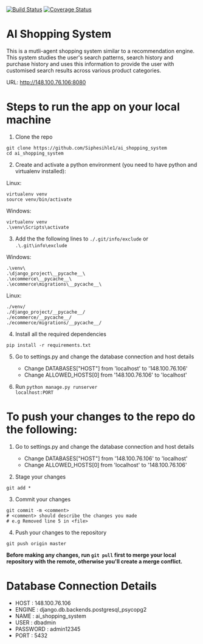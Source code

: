 [![Build Status](https://travis-ci.com/Siphesihle1/ai_shopping_system.svg?branch=master)](https://travis-ci.com/Siphesihle1/ai_shopping_system) [![Coverage Status](https://coveralls.io/repos/github/Siphesihle1/ai_shopping_system/badge.svg?branch=master)](https://coveralls.io/github/Siphesihle1/ai_shopping_system?branch=master)

# AI Shopping System
This is a mutli-agent shopping system similar to a recommendation engine. This system studies the user's search patterns, search history and purchase history and uses this information to provide the user with customised search results across various product categories.

URL: http://148.100.76.106:8080

# Steps to run the app on your local machine
1. Clone the repo <br>
```
git clone https://github.com/Siphesihle1/ai_shopping_system
cd ai_shopping_system
```

2. Create and activate a python environment (you need to have python and virtualenv installed): <br>

Linux:
```
virtualenv venv
source venv/bin/activate
```

Windows:
```
virtualenv venv
.\venv\Scripts\activate
```

3. Add the the following lines to <code>./.git/info/exclude</code> or <code>.\\.git\info\exclude</code> <br>

Windows:
```
.\venv\
.\django_project\__pycache__\
.\ecommerce\__pycache__\
.\ecommerce\migrations\__pycache__\
```

Linux:
```
./venv/
./django_project/__pycache__/
./ecommerce/__pycache__/
./ecommerce/migrations/__pycache__/
```

4. Install all the required dependencies <br>
```
pip install -r requirements.txt
```

5. Go to settings.py and change the database connection and host details
   - Change DATABASES["HOST"] from 'localhost' to '148.100.76.106'
   - Change ALLOWED_HOSTS[0] from '148.100.76.106' to 'localhost'

6. Run <code>python manage.py runserver localhost:PORT</code>

# To push your changes to the repo do the following:
1. Go to settings.py and change the database connection and host details
   - Change DATABASES["HOST"] from '148.100.76.106' to 'localhost'
   - Change ALLOWED_HOSTS[0] from 'localhost' to '148.100.76.106'

2. Stage your changes <br>
```
git add *
```

3. Commit your changes <br>
```
git commit -m <comment>
# <comment> should describe the changes you made
# e.g Removed line 5 in <file>
```

4. Push your changes to the repository <br>
```
git push origin master
```

**Before making any changes, run <code>git pull</code> first to merge your local repository with the remote, otherwise you'll create a merge conflict.**

# Database Connection Details
- HOST : 148.100.76.106
- ENGINE : django.db.backends.postgresql_psycopg2
- NAME : ai_shopping_system
- USER : dbadmin
- PASSWORD : admin12345
- PORT : 5432
